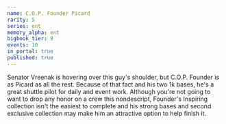 ```yaml
---
name: C.O.P. Founder Picard
rarity: 5
series: ent
memory_alpha: ent
bigbook_tier: 9
events: 10
in_portal: true
published: true
---
```


Senator Vreenak is hovering over this guy's shoulder, but C.O.P. Founder is as Picard as all the rest. Because of that fact and his two 1k bases, he's a great shuttle pilot for daily and event work. Although you're not going to want to drop any honor on a crew this nondescript, Founder's Inspiring collection isn't the easiest to complete and his strong bases and second exclusive collection may make him an attractive option to help finish it.
